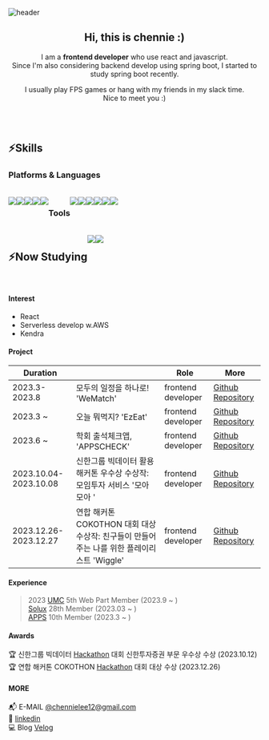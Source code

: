 
![header](https://capsule-render.vercel.app/api?type=waving&color=timeGradient&text=Welcome%20to%20chennie's%20GitHub%20👋&animation=twinkling&fontSize=35&fontAlignY=40&fontAlign=50&height=200)
<div align="center">
 <h2>Hi, this is chennie :) </h2>
  
I am a <b>frontend developer</b> who use react and javascript. <br>
Since I'm also considering backend develop using spring boot, I started to study spring boot recently.

I usually play FPS games or hang with my friends in my slack time. <br>
Nice to meet you :)
</div>

<br> <br>

<h2>⚡Skills </h2>
<h3>Platforms & Languages </h3>
<br>

<div style="display:flex; flex-direction:row;">

  <img src="https://img.shields.io/badge/React-61DAFB?style=flat-square&logo=React&logoColor=white"/>
  <img src="https://img.shields.io/badge/Python-3776AB?style=flat-square&logo=Python&logoColor=white"/>
  <img src="https://img.shields.io/badge/JavaScript-F7DF1E?style=flat-square&logo=JavaScript&logoColor=black"/>
  <img src="https://img.shields.io/badge/CSS3-1572B6?style=flat-square&logo=CSS3&logoColor=white"/>
  <img src="https://img.shields.io/badge/C-A8B9CC?style=flat-square&logo=C&logoColor=white"/>
<h3>Tools </h3>
    <img src="https://img.shields.io/badge/Vite-646CFF?style=flat-square&logo=Vite&logoColor=white"/>
    <img src="https://img.shields.io/badge/Git-181717?style=flat-square&logo=Git&logoColor=white"/>
    <img src="https://img.shields.io/badge/Firebase-FFCA28?style=flat-square&logo=Firebase&logoColor=black"/>
    <img src="https://img.shields.io/badge/Figma-F24E1E?style=flat-square&logo=Figma&logoColor=white"/>
    <img src="https://img.shields.io/badge/Discord-5865F2?style=flat-square&logo=Discord&logoColor=white"/>
    <img src="https://img.shields.io/badge/Slack-4A154B?style=flat-square&logo=Slack&logoColor=white"/>
    
</div>
<br>
<div style="display:flex; flex-direction:row;">
<h2>⚡Now Studying </h2>
<img src="https://img.shields.io/badge/Spring-6DB33F?style=flat-square&logo=Spring&logoColor=white"/>
<img src="https://img.shields.io/badge/SpringBoot-6DB33F?style=flat-square&logo=SpringBoot&logoColor=white"/>
</div>
<br>

#### Interest
- React 
- Serverless develop w.AWS
- Kendra 

#### Project
| Duration                  |        | Role              | More                                      |
|---------------------------|--------|-------------------|---------------------------------------------|
| 2023.3- 2023.8  | 모두의 일정을 하나로! 'WeMatch' | frontend developer |[Github Repository](https://github.com/sm-solux/28th_1_WeMatch_WeMatch_Front) |
| 2023.3 ~ | 오늘 뭐먹지? 'EzEat' | frontend developer | [Github Repository](https://github.com/APPS-sookmyung/2023-EzEat) |
| 2023.6 ~ | 학회 출석체크앱, 'APPSCHECK' | frontend developer | [Github Repository](https://github.com/APPS-sookmyung/2023-AppsCheck) |
| 2023.10.04- 2023.10.08  | 신한그룹 빅데이터 활용 해커톤 우수상 수상작: 모임투자 서비스 '모아모아 ' | frontend developer | [Github Repository](https://github.com/market-capitalization/moamoa-front) |
| 2023.12.26- 2023.12.27  | 연합 해커톤 COKOTHON 대회 대상 수상작: 친구들이 만들어주는 나를 위한 플레이리스트 'Wiggle' | frontend developer | [Github Repository](https://github.com/Cokothon-T4F1/t4f2-frontend) |

#### Experience

> 2023
[UMC](https://github.com/UMC-SMWU) 5th Web Part Member (2023.9 ~ ) <br>
[Solux](https://github.com/sm-solux) 28th Member (2023.03 ~ ) <br>
[APPS](https://github.com/APPS-sookmyung) 10th Member (2023.3 ~ )

#### Awards 
🏆 신한그룹 빅데이터 [Hackathon](https://github.com/market-capitalization) 대회 신한투자증권 부문 우수상 수상 (2023.10.12) <br>
🏆 연합 해커톤 COKOTHON [Hackathon](https://github.com/Cokothon-T4F1) 대회 대상 수상 (2023.12.26)



#### MORE
📬 E-MAIL [@chennielee12@gmail.com](mailto:chennielee12@gmail.com) <br>
🔭 [linkedin](https://www.linkedin.com/in/chennielee/) <br>
💻 Blog [Velog](https://velog.io/@chennielee)

